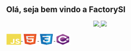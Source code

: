 ## Olá, seja bem vindo a FactorySI

<div align="center">
  <a href="https://github.com/FactorySI">
  <img align="lef" width="47%" src="https://github-readme-stats.vercel.app/api?username=FactorySI&show_icons=true&theme=dracula&include_all_commits=true&count_private=true"/>
 
<img align="lef" width="47%" src="https://github-readme-stats.vercel.app/api/top-langs/?username=FactorySI&layout=compact&langs_count=7&theme=dracula"/>
</div>
  


<div style="display: inline_block"><br>
  <img align="center" alt="FactorySI-Js" height="30" width="40" src="https://raw.githubusercontent.com/devicons/devicon/master/icons/javascript/javascript-plain.svg">
  <img align="center" alt="FactorySI-HTML" height="30" width="40" src="https://raw.githubusercontent.com/devicons/devicon/master/icons/html5/html5-original.svg">
  <img align="center" alt="FactorySI-CSS" height="30" width="40" src="https://raw.githubusercontent.com/devicons/devicon/master/icons/css3/css3-original.svg">
  <img align="center" alt="FactorySI-Csharp" height="30" width="40" src="https://raw.githubusercontent.com/devicons/devicon/master/icons/csharp/csharp-original.svg">
</div>
  
 ##
